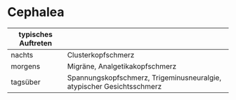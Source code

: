 # Cephalea

| typisches Auftreten |  |
|---|---|
| nachts | Clusterkopfschmerz|
| morgens | Migräne, Analgetikakopfschmerz |
| tagsüber | Spannungskopfschmerz, Trigeminusneuralgie, atypischer Gesichtsschmerz |
